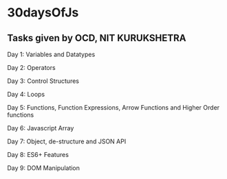 # 30daysOfJs
Tasks given by OCD, NIT KURUKSHETRA
-----------------------------------
Day 1: Variables and Datatypes   

Day 2: Operators   

Day 3: Control Structures   

Day 4: Loops

Day 5: Functions, Function Expressions, Arrow Functions and Higher Order functions

Day 6: Javascript Array

Day 7: Object, de-structure and JSON API

Day 8: ES6+ Features

Day 9: DOM Manipulation
